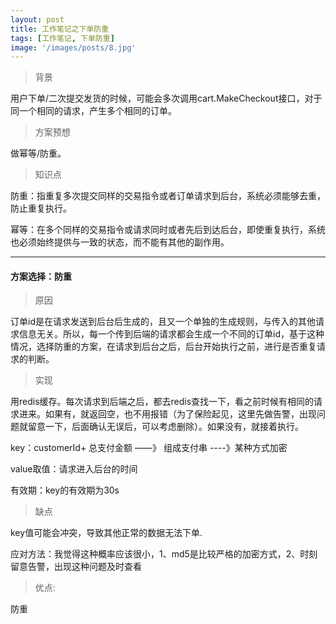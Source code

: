 ```yaml
---
layout: post
title: 工作笔记之下单防重
tags: [工作笔记, 下单防重]
image: '/images/posts/8.jpg'
---
```


> 背景

用户下单/二次提交发货的时候，可能会多次调用cart.MakeCheckout接口，对于同一个相同的请求，产生多个相同的订单。

> 方案预想

做幂等/防重。

>  知识点

防重：指重复多次提交同样的交易指令或者订单请求到后台，系统必须能够去重，防止重复执行。

幂等：在多个同样的交易指令或请求同时或者先后到达后台，即使重复执行，系统也必须始终提供与一致的状态，而不能有其他的副作用。

--- 

#### 方案选择：防重

> 原因

订单id是在请求发送到后台后生成的，且又一个单独的生成规则，与传入的其他请求信息无关。所以，每一个传到后端的请求都会生成一个不同的订单id，基于这种情况，选择防重的方案，在请求到后台之后，后台开始执行之前，进行是否重复请求的判断。

> 实现

用redis缓存。每次请求到后端之后，都去redis查找一下，看之前时候有相同的请求进来。如果有，就返回空，也不用报错（为了保险起见，这里先做告警，出现问题就留意一下，后面确认无误后，可以考虑删除）。如果没有，就接着执行。

key：customerId+ 总支付金额 ——》 组成支付串 ----》某种方式加密

value取值：请求进入后台的时间

有效期：key的有效期为30s

> 缺点

key值可能会冲突，导致其他正常的数据无法下单.

应对方法：我觉得这种概率应该很小，1、md5是比较严格的加密方式，2、时刻留意告警，出现这种问题及时查看

> 优点:

防重

